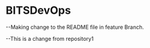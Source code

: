 # BITSDevOps

--Making change to the README file in feature Branch.

--This is a change from repository1
